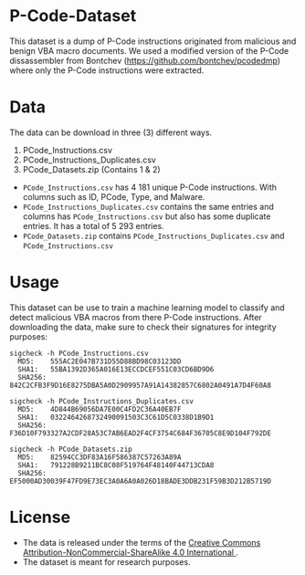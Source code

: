 # P-Code-Dataset

This dataset is a dump of P-Code instructions originated from malicious and benign VBA macro documents. We used a modified version of the P-Code dissassembler from Bontchev (https://github.com/bontchev/pcodedmp) where only the P-Code instructions were extracted.  

<!--Note that this is a pre-publication release. This repository as well as the paper and data are subject to change.-->

# Data

The data can be download in three (3) different ways.  
1. PCode_Instructions.csv 
2. PCode_Instructions_Duplicates.csv
3. PCode_Datasets.zip (Contains 1 & 2)

* ```PCode_Instructions.csv``` has 4 181 unique P-Code instructions. With columns such as ID, PCode, Type, and Malware.
* ```PCode_Instructions_Duplicates.csv``` contains the same entries and columns has ```PCode_Instructions.csv``` but also has some duplicate entries. It has a total of 5 293 entries.  
* ```PCode_Datasets.zip``` contains ```PCode_Instructions_Duplicates.csv``` and ```PCode_Instructions.csv```

# Usage

This dataset can be use to train a machine learning model to classify and detect malicious VBA macros from there P-Code instructions. 
After downloading the data, make sure to check their signatures for integrity purposes:

```
sigcheck -h PCode_Instructions.csv
  MD5:    555AC2E047B731D55D88BD98C03123DD
  SHA1:   55BA1392D365A016E13ECCDCEF551C03CD6BD9D6
  SHA256: 842C2CFB3F9D16E8275DBA5A0D2909957A91A14382857C6802A0491A7D4F60A8
  
sigcheck -h PCode_Instructions_Duplicates.csv
  MD5:    4D844B69056DA7E00C4FD2C36A40EB7F
  SHA1:   0322464268732490091503C3C61D5C0338D1B9D1
  SHA256: F36D10F793327A2CDF28A53C7AB6EAD2F4CF3754C684F36705C8E9D104F792DE
  
sigcheck -h PCode_Datasets.zip
  MD5:    82594CC3DF83A16F586387C57263A89A
  SHA1:   791228B9211BC8C08F519764F48140F44713CDA8
  SHA256: EF5000AD30039F47FD9E73EC3A0A6A0A026D18BADE3DDB231F59B3D212B5719D
```

# License

* The data is released under the terms of the [Creative Commons Attribution-NonCommercial-ShareAlike 4.0 International  ](https://creativecommons.org/licenses/by-nc-sa/4.0/).
* The dataset is meant for research purposes.
